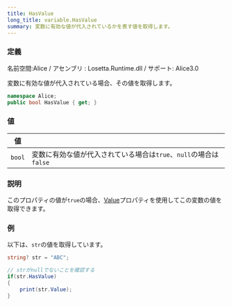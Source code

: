 ```yaml
---
title: HasValue
long_title: variable.HasValue
summary: 変数に有効な値が代入されているかを表す値を取得します。
---
```

### 定義
名前空間:Alice / アセンブリ : Losetta.Runtime.dll / サポート: Alice3.0

変数に有効な値が代入されている場合、その値を取得します。

```cs title="AliceScript"
namespace Alice;
public bool HasValue { get; }
```

### 値
|値| |
|-|-|
|`bool`|変数に有効な値が代入されている場合は`true`、`null`の場合は`false`|

### 説明
このプロパティの値が`true`の場合、[Value](./value.md)プロパティを使用してこの変数の値を取得できます。

### 例
以下は、`str`の値を取得しています。

```cs title="AliceScript"
string? str = "ABC";

// strがnullでないことを確認する
if(str.HasValue)
{
    print(str.Value);
}
```
